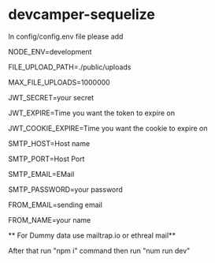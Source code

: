 # devcamper-sequelize

In config/config.env file please add

NODE_ENV=development

FILE_UPLOAD_PATH=./public/uploads

MAX_FILE_UPLOADS=1000000   

JWT_SECRET=your secret

JWT_EXPIRE=Time you want the token to expire on

JWT_COOKIE_EXPIRE=Time you want the cookie to expire on


SMTP_HOST=Host name

SMTP_PORT=Host Port

SMTP_EMAIL=EMail

SMTP_PASSWORD=your password

FROM_EMAIL=sending email

FROM_NAME=your name

** For Dummy data use mailtrap.io or ethreal mail**


After that run "npm i" command then  run "num run dev"
